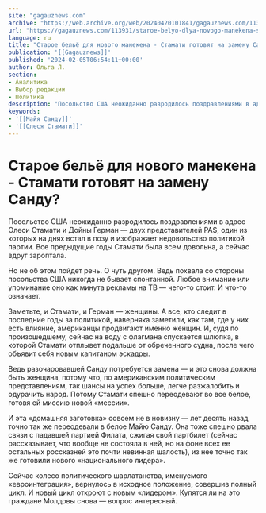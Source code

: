 ```yaml
---
site: "gagauznews.com"
archive: "https://web.archive.org/web/20240420101841/gagauznews.com/113931/staroe-belyo-dlya-novogo-manekena-stamati-gotovyat-na-zamenu-sandu.html"
url: "https://gagauznews.com/113931/staroe-belyo-dlya-novogo-manekena-stamati-gotovyat-na-zamenu-sandu.html"
language: ru
title: "Старое бельё для нового манекена - Стамати готовят на замену Санду?"
publication: '[[Gagauznews]]'
published: '2024-02-05T06:54:11+00:00'
author: Ольга Л.
section:
- Аналитика
- Выбор редакции
- Политика
description: "Посольство США неожиданно разродилось поздравлениями в адрес Олеси Стамати и Дойны Герман — двух представителей PAS, один из которых на днях встал в позу и изображает недовольство политикой партии. Все предыдущие годы Стамати была всем довольна, а сейчас вдруг зароптала. Но не об этом пойдет речь. О чуть другом. Ведь похвала со стороны посольства США никогда не бывает спонтанной. Любое внимание или упоминание оно как минута рекламы на ТВ — чего-то стоит. И что-то означает. Заметьте, и Стамати, и Герман — женщины. А все, кто следит в последние годы за политикой, наверняка заметили, как там, где у них есть влияние, […]"
keywords:
- '[[Майя Санду]]'
- '[[Олеся Стамати]]'
---
```


# Старое бельё для нового манекена - Стамати готовят на замену Санду?

Посольство США неожиданно разродилось поздравлениями в адрес Олеси Стамати и Дойны Герман — двух представителей PAS, один из которых на днях встал в позу и изображает недовольство политикой партии. Все предыдущие годы Стамати была всем довольна, а сейчас вдруг зароптала.

Но не об этом пойдет речь. О чуть другом. Ведь похвала со стороны посольства США никогда не бывает спонтанной. Любое внимание или упоминание оно как минута рекламы на ТВ — чего-то стоит. И что-то означает.

Заметьте, и Стамати, и Герман — женщины. А все, кто следит в последние годы за политикой, наверняка заметили, как там, где у них есть влияние, американцы продвигают именно женщин. И, судя по произошедшему, сейчас на воду с флагмана спускается шлюпка, в которой Стамати отплывет подальше от обреченного судна, после чего объявит себя новым капитаном эскадры.

Ведь разочаровавшей Санду потребуется замена — и это снова должна быть женщина, потому что, по американским политическим представлениям, так шансы на успех больше, легче разжалобить и одурачить народ. Потому Стамати спешно переодевают во все белое, готовя ей миссию новой «мессии».

И эта «домашняя заготовка» совсем не в новизну — лет десять назад точно так же переодевали в белое Майю Санду. Она тоже спешно рвала связи с падавшей партией Филата, сжигая свой партбилет (сейчас рассказывает, что вообще не состояла в ней, но на фоне всех ее остальных россказней это почти невинная шалость), из нее точно так же готовили нового «национального лидера».

Сейчас колесо политического шарлатанства, именуемого «евроинтеграция», вернулось в исходное положение, совершив полный цикл. И новый цикл откроют с новым «лидером». Купятся ли на это граждане Молдовы снова — вопрос интересный.
